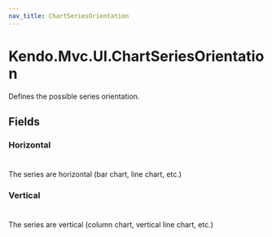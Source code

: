 ```yaml
---
nav_title: ChartSeriesOrientation
---
```


# Kendo.Mvc.UI.ChartSeriesOrientation
Defines the possible series orientation.


## Fields


### Horizontal
#
The series are horizontal (bar chart, line chart, etc.)

### Vertical
#
The series are vertical (column chart, vertical line chart, etc.)




